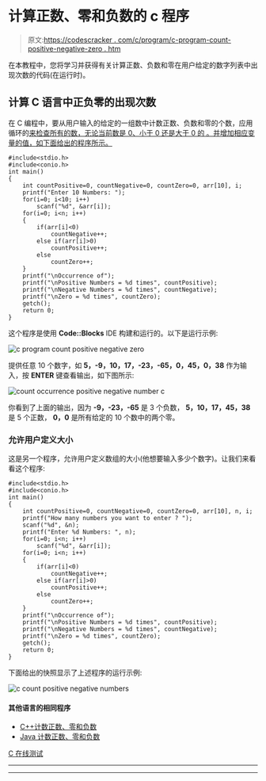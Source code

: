 # 计算正数、零和负数的 c 程序

> 原文:[https://codescracker . com/c/program/c-program-count-positive-negative-zero . htm](https://codescracker.com/c/program/c-program-count-positive-negative-zero.htm)

在本教程中，您将学习并获得有关计算正数、负数和零在用户给定的数字列表中出现次数的代码(在运行时)。

## 计算 C 语言中正负零的出现次数

在 C 编程中，要从用户输入的给定的一组数中计数正数、负数和零的个数，应用循环的[来检查所有的数，无论当前数是 0、小于 0 还是大于 0 的 。并增加相应变量的值，如下面给出的程序所示。](/c/c-for-loop.htm)

```
#include<stdio.h>
#include<conio.h>
int main()
{
    int countPositive=0, countNegative=0, countZero=0, arr[10], i;
    printf("Enter 10 Numbers: ");
    for(i=0; i<10; i++)
        scanf("%d", &arr[i]);
    for(i=0; i<n; i++)
    {
        if(arr[i]<0)
            countNegative++;
        else if(arr[i]>0)
            countPositive++;
        else
            countZero++;
    }
    printf("\nOccurrence of");
    printf("\nPositive Numbers = %d times", countPositive);
    printf("\nNegative Numbers = %d times", countNegative);
    printf("\nZero = %d times", countZero);
    getch();
    return 0;
}
```

这个程序是使用 **Code::Blocks** IDE 构建和运行的。以下是运行示例:

![c program count positive negative zero](../Images/0a8b215c1ab9ebb26397b967d66c8b16.png)

提供任意 10 个数字，如 **5，-9，10，17，-23，-65，0，45，0，38** 作为输入，按 **ENTER** 键查看输出，如下图所示:

![count occurrence positive negative number c](../Images/8ef0ab2ddf0cda12cd3505d3a29f9725.png)

你看到了上面的输出，因为 **-9，-23，-65** 是 3 个负数， **5，10，17，45，38** 是 5 个正数， **0，0** 是所有给定的 10 个数中的两个零。

### 允许用户定义大小

这是另一个程序，允许用户定义数组的大小(他想要输入多少个数字)。让我们来看看这个程序:

```
#include<stdio.h>
#include<conio.h>
int main()
{
    int countPositive=0, countNegative=0, countZero=0, arr[10], n, i;
    printf("How many numbers you want to enter ? ");
    scanf("%d", &n);
    printf("Enter %d Numbers: ", n);
    for(i=0; i<n; i++)
        scanf("%d", &arr[i]);
    for(i=0; i<n; i++)
    {
        if(arr[i]<0)
            countNegative++;
        else if(arr[i]>0)
            countPositive++;
        else
            countZero++;
    }
    printf("\nOccurrence of");
    printf("\nPositive Numbers = %d times", countPositive);
    printf("\nNegative Numbers = %d times", countNegative);
    printf("\nZero = %d times", countZero);
    getch();
    return 0;
}
```

下面给出的快照显示了上述程序的运行示例:

![c count positive negative numbers](../Images/2b755c1c99b59121ec2df8952ba36761.png)

#### 其他语言的相同程序

*   [C++计数正数、零和负数](/cpp/program/cpp-program-count-positive-negative-zero.htm)
*   [Java 计数正数、零和负数](/java/program/java-program-count-positive-negative-zero.htm)

[C 在线测试](/exam/showtest.php?subid=2)

* * *

* * *